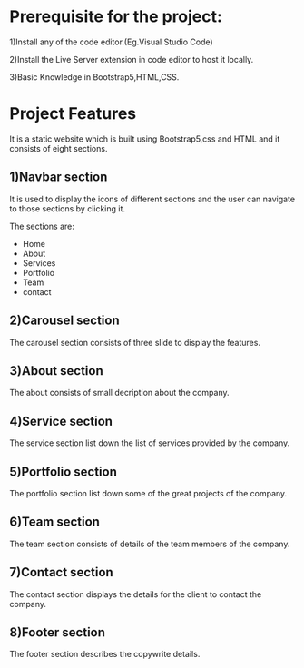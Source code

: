 # Prerequisite for the project:

1)Install any of the code editor.(Eg.Visual Studio Code)

2)Install the Live Server extension in code editor to host it locally.

3)Basic Knowledge in Bootstrap5,HTML,CSS.

# Project Features

It is a static website which is built using Bootstrap5,css and HTML and it consists of eight sections.

## 1)Navbar section

It is used to display the icons of different sections and the user can navigate to those sections by clicking it.

The sections are:
- Home
- About
- Services
- Portfolio
- Team
- contact

## 2)Carousel section

The carousel section consists of three slide to display the features.

## 3)About section

The about consists of small decription about the company.

## 4)Service section

The service section list down the list of services provided by the company.

## 5)Portfolio section

The portfolio section list down some of the great projects of the company.

## 6)Team section

The team section consists of details of the team members of the company.

## 7)Contact section

The contact section displays the details for the client to contact the company.

## 8)Footer section

The footer section describes the copywrite details.